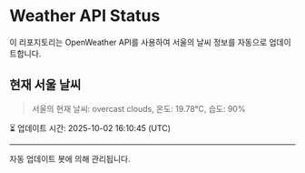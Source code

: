 
# Weather API Status

이 리포지토리는 OpenWeather API를 사용하여 서울의 날씨 정보를 자동으로 업데이트합니다.

## 현재 서울 날씨
> 서울의 현재 날씨: overcast clouds, 온도: 19.78°C, 습도: 90%

⏳ 업데이트 시간: 2025-10-02 16:10:45 (UTC)

---
자동 업데이트 봇에 의해 관리됩니다.
